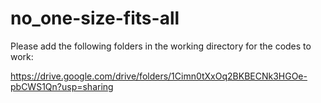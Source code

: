 # no_one-size-fits-all

Please add the following folders in the working directory for the codes to work: 

https://drive.google.com/drive/folders/1Cimn0tXxOq2BKBECNk3HGOe-pbCWS1Qn?usp=sharing
